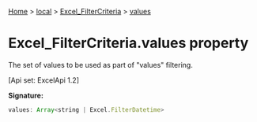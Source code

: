 [Home](./index) &gt; [local](local.md) &gt; [Excel\_FilterCriteria](local.excel_filtercriteria.md) &gt; [values](local.excel_filtercriteria.values.md)

# Excel\_FilterCriteria.values property

The set of values to be used as part of "values" filtering. 

 \[Api set: ExcelApi 1.2\]

**Signature:**
```javascript
values: Array<string | Excel.FilterDatetime>
```
